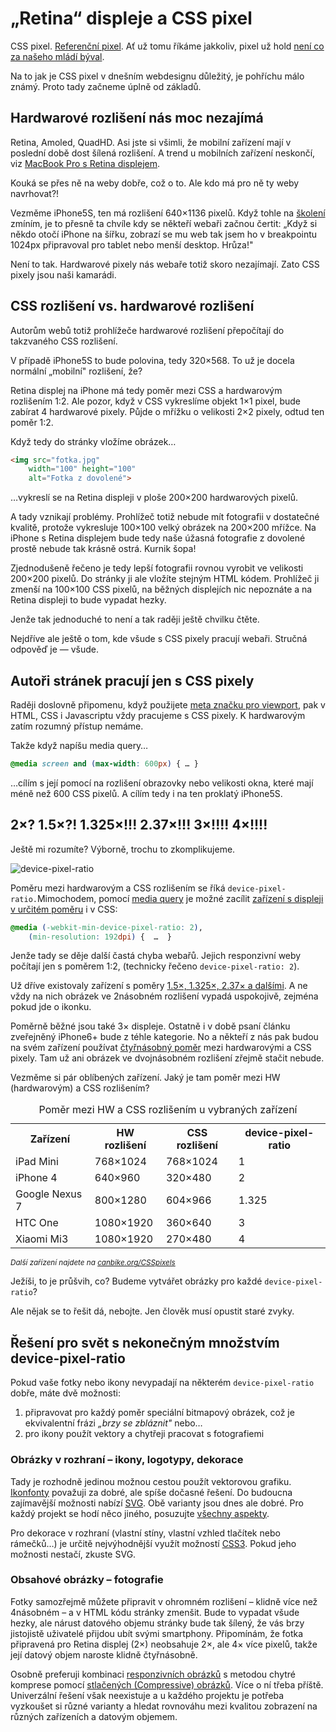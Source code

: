 # „Retina“ displeje a CSS pixel

CSS pixel. [Referenční pixel](http://blog.garcon.cz/post/48994636229/pixel-je-mrtev-at-zije-referencni-pixel). Ať už tomu říkáme jakkoliv, pixel už hold [není co za našeho mládí býval](http://alistapart.com/article/a-pixel-identity-crisis).

Na to jak je CSS pixel v dnešním webdesignu důležitý, je pohříchu málo známý. Proto tady začneme úplně od základů.

## Hardwarové rozlišení nás moc nezajímá

Retina, Amoled, QuadHD. Asi jste si všimli, že mobilní zařízení mají v poslední době dost šílená rozlišení. A trend u mobilních zařízení neskončí, viz [MacBook Pro s Retina displejem](https://www.apple.com/cz/macbook-pro/features-retina/).

Kouká se přes ně na weby dobře, což o to. Ale kdo má pro ně ty weby navrhovat?!

Vezměme iPhone5S, ten má rozlišení 640×1136 pixelů. Když tohle na [školení](http://www.vzhurudolu.cz/kurzy/responzivni-design) zmíním, je to přesně ta chvíle kdy se někteří webaři začnou čertit: „Když si někdo otočí iPhone na šířku, zobrazí se mu web tak jsem ho v breakpointu 1024px připravoval pro tablet nebo menší desktop. Hrůza!"

Není to tak. Hardwarové pixely nás webaře totiž skoro nezajímají. Zato CSS pixely jsou naši kamarádi.

## CSS rozlišení vs. hardwarové rozlišení

Autorům webů totiž prohlížeče hardwarové rozlišení přepočítají do takzvaného CSS rozlišení.

V případě iPhone5S to bude polovina, tedy 320×568. To už je docela normální „mobilní" rozlišení, že?

Retina displej na iPhone má tedy poměr mezi CSS a hardwarovým rozlišením 1:2. Ale pozor, když v CSS vykreslíme objekt 1×1 pixel, bude zabírat 4 hardwarové pixely. Půjde o mřížku o velikosti 2×2 pixely, odtud ten poměr 1:2.

Když tedy do stránky vložíme obrázek…

```html
<img src="fotka.jpg"
    width="100" height="100"
    alt="Fotka z dovolené">
````

…vykreslí se na Retina displeji v ploše 200×200 hardwarových pixelů.

A tady vznikají problémy. Prohlížeč totiž nebude mít fotografii v dostatečné kvalitě, protože vykresluje 100×100 velký obrázek na 200×200 mřížce. Na iPhone s Retina displejem bude tedy naše úžasná fotografie z dovolené prostě nebude tak krásně ostrá. Kurnik šopa!

Zjednodušeně řečeno je tedy lepší fotografii rovnou vyrobit ve velikosti 200×200 pixelů. Do stránky ji ale vložíte stejným HTML kódem. Prohlížeč ji zmenší na 100×100 CSS pixelů, na běžných displejích nic nepoznáte a na Retina displeji to bude vypadat hezky.

Jenže tak jednoduché to není a tak raději ještě chvilku čtěte.

Nejdříve ale ještě o tom, kde všude s CSS pixely pracují webaři. Stručná odpověď je — všude.

## Autoři stránek pracují jen s CSS pixely

Raději doslovně připomenu, když použijete [meta značku pro viewport](viewport-meta.md), pak v HTML, CSS i Javascriptu vždy pracujeme s CSS pixely. K hardwarovým zatím rozumný přístup nemáme.

Takže když napíšu media query…

```css
@media screen and (max-width: 600px) { … }
```

…cílím s její pomocí na rozlišení obrazovky nebo velikosti okna, které mají méně než 600 CSS pixelů. A cílím tedy i na ten proklatý iPhone5S.

## 2×? 1.5×?! 1.325×!!! 2.37×!!! 3×!!!! 4×!!!!

Ještě mi rozumíte? Výborně, trochu to zkomplikujeme.

![device-pixel-ratio](http://www.vzhurudolu.cz/prirucka-content/schemes/device-pixel-ratio.png)

Poměru mezi hardwarovým a CSS rozlišením se říká `device-pixel-ratio.`Mimochodem, pomocí [media query](http://www.vzhurudolu.cz/prirucka/css3-media-queries) je možné zacílit [zařízení s displeji v určitém poměru](http://mnt.github.io/dpitest/) i v CSS:

```css
@media (-webkit-min-device-pixel-ratio: 2),
    (min-resolution: 192dpi) {  …  }
```

Jenže tady se děje další častá chyba webařů. Jejich responzivní weby počítají jen s poměrem 1:2, (technicky řečeno `device-pixel-ratio: 2`).

Už dříve existovaly zařízení s poměry [1.5×, 1.325×, 2.37× a dalšími](http://www.canbike.org/CSSpixels/). A ne vždy na nich obrázek ve 2násobném rozlišení vypadá uspokojivě, zejména pokud jde o ikonku.

Poměrně běžné jsou také 3× displeje. Ostatně i v době psaní článku zveřejněný iPhone6+ bude z téhle kategorie. No a někteří z nás pak budou na svém zařízení používat [čtyřnásobný poměr](http://www.theverge.com/2014/9/3/6097297/samsung-galaxy-note-edge-wraparound-display) mezi hardwarovými a CSS pixely. Tam už ani obrázek ve dvojnásobném rozlišení zřejmě stačit nebude.

Vezměme si pár oblíbených zařízení. Jaký je tam poměr mezi HW (hardwarovým) a CSS rozlišením?

<table class="margin-bottom-xs"><caption>Poměr mezi HW a CSS rozlišením u vybraných zařízení</caption>
<tbody>
<tr>
<th>Zařízení</th>
<th>HW rozlišení</th>
<th>CSS rozlišení</th>
<th>device-pixel-ratio</th>
</tr>
<tr>
<td>iPad Mini</td>
<td>768×1024</td>
<td>768×1024</td>
<td>1</td>
</tr>
<tr>
<td>iPhone 4</td>
<td>640×960</td>
<td>320×480</td>
<td>2</td>
</tr>
<tr>
<td>Google Nexus 7</td>
<td>800×1280</td>
<td>604×966</td>
<td>1.325</td>
</tr>
<tr>
<td>HTC One</td>
<td>1080×1920</td>
<td>360×640</td>
<td>3</td>
</tr>
<tr>
<td>Xiaomi Mi3</td>
<td>1080×1920</td>
<td>270×480</td>
<td>4</td>
</tr>
</tbody>
</table>

<small>_Další zařízení najdete na [canbike.org/CSSpixels](/web/20150702122011/http://www.canbike.org/CSSpixels/)_</small>

Ježíši, to je průšvih, co? Budeme vytvářet obrázky pro každé `device-pixel-ratio`?

Ale nějak se to řešit dá, nebojte. Jen člověk musí opustit staré zvyky.

## Řešení pro svět s nekonečným množstvím device-pixel-ratio

Pokud vaše fotky nebo ikony nevypadají na některém `device-pixel-ratio` dobře, máte dvě možnosti:

1.  připravovat pro každý poměr speciální bitmapový obrázek, což je ekvivalentní frázi _„brzy se zbláznit"_ nebo…
2.  pro ikony použít vektory a chytřeji pracovat s fotografiemi

### Obrázky v rozhraní – ikony, logotypy, dekorace

Tady je rozhodně jedinou možnou cestou použít vektorovou grafiku. [Ikonfonty](/web/20150702122011/http://css-tricks.com/examples/IconFont/) považuji za dobré, ale spíše dočasné řešení. Do budoucna zajímavější možnosti nabízí [SVG](/web/20150702122011/http://www.vzhurudolu.cz/prirucka/svg). Obě varianty jsou dnes ale dobré. Pro každý projekt se hodí něco jiného, posuzujte [všechny aspekty](/web/20150702122011/http://css-tricks.com/icon-fonts-vs-svg/).

Pro dekorace v rozhraní (vlastní stíny, vlastní vzhled tlačítek nebo rámečků…) je určitě nejvýhodnější využít možností [CSS3](/web/20150702122011/http://www.vzhurudolu.cz/prirucka/css3). Pokud jeho možnosti nestačí, zkuste SVG.

### Obsahové obrázky – fotografie

Fotky samozřejmě můžete připravit v ohromném rozlišení – klidně více než 4násobném – a v HTML kódu stránky zmenšit. Bude to vypadat všude hezky, ale nárust datového objemu stránky bude tak šílený, že vás brzy jistojistě uživatelé přijdou ubít svými smartphony. Připomínám, že fotka připravená pro Retina displej (2×) neobsahuje 2×, ale 4× více pixelů, takže její datový objem naroste klidně čtyřnásobně.

Osobně preferuji kombinaci [responzivních obrázků](/web/20150702122011/http://scottjehl.github.io/picturefill/) s metodou chytré komprese pomocí [stlačených (Compressive) obrázků](/web/20150702122011/http://filamentgroup.com/lab/compressive-images.html). Více o ní třeba příště. Univerzální řešení však neexistuje a u každého projektu je potřeba vyzkoušet si různé varianty a hledat rovnováhu mezi kvalitou zobrazení na různých zařízeních a datovým objemem.
